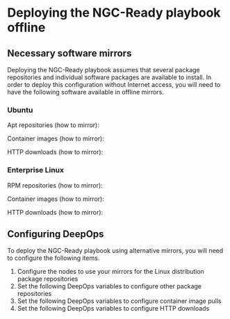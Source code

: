 Deploying the NGC-Ready playbook offline
========================================

## Necessary software mirrors

Deploying the NGC-Ready playbook assumes that several package repositories and individual software packages are available to install.
In order to deploy this configuration without Internet access, you will need to have the following software available in offline mirrors.


### Ubuntu

Apt repositories (how to mirror):


Container images (how to mirror):


HTTP downloads (how to mirror):



### Enterprise Linux

RPM repositories (how to mirror):


Container images (how to mirror):


HTTP downloads (how to mirror):



## Configuring DeepOps

To deploy the NGC-Ready playbook using alternative mirrors, you will need to configure the following items.

1. Configure the nodes to use your mirrors for the Linux distribution package repositories
1. Set the following DeepOps variables to configure other package repositories
1. Set the following DeepOps variables to configure container image pulls
1. Set the following DeepOps variables to configure HTTP downloads


